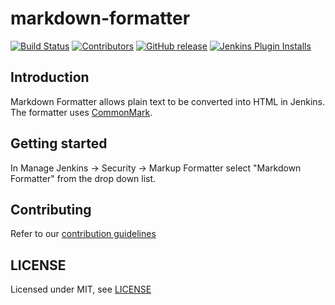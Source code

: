 # markdown-formatter

[![Build Status](https://ci.jenkins.io/job/Plugins/job/markdown-formatter-plugin/job/master/badge/icon)](https://ci.jenkins.io/job/Plugins/job/markdown-formatter-plugin/job/master/)
[![Contributors](https://img.shields.io/github/contributors/jenkinsci/markdown-formatter-plugin.svg)](https://github.com/jenkinsci/markdown-formatter-plugin/graphs/contributors)
[![GitHub release](https://img.shields.io/github/release/jenkinsci/markdown-formatter-plugin.svg?label=changelog)](https://github.com/jenkinsci/markdown-formatter-plugin/releases/latest)
[![Jenkins Plugin Installs](https://img.shields.io/jenkins/plugin/i/markdown-formatter.svg?color=blue)](https://plugins.jenkins.io/markdown-formatter)

## Introduction

Markdown Formatter allows plain text to be converted into HTML in Jenkins.
The formatter uses [CommonMark](https://commonmark.org/).

## Getting started

In Manage Jenkins -> Security -> Markup Formatter
select "Markdown Formatter" from the drop down list.

## Contributing

Refer to our [contribution guidelines](https://github.com/jenkinsci/.github/blob/master/CONTRIBUTING.md)

## LICENSE

Licensed under MIT, see [LICENSE](LICENSE.md)
